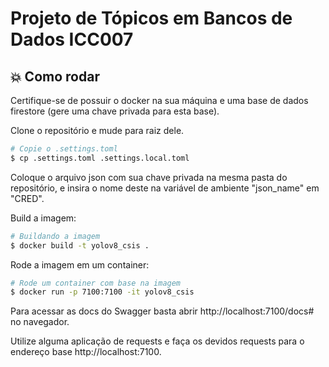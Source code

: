 # Projeto de Tópicos em Bancos de Dados ICC007
## :boom: Como rodar

Certifique-se de possuir o docker na sua máquina e uma base de dados firestore (gere uma chave privada para esta base). 

Clone o repositório e mude para raiz dele.

```sh
# Copie o .settings.toml
$ cp .settings.toml .settings.local.toml

```
Coloque o arquivo json com sua chave privada na mesma pasta do repositório, e insira o nome deste na variável de ambiente "json_name" em "CRED".

Build a imagem:

```sh
# Buildando a imagem
$ docker build -t yolov8_csis .
```

Rode a imagem em um container:

```sh
# Rode um container com base na imagem
$ docker run -p 7100:7100 -it yolov8_csis
```

Para acessar as docs do Swagger basta abrir http://localhost:7100/docs# no navegador.

Utilize alguma aplicação de requests e faça os devidos requests para o endereço base http://localhost:7100.
